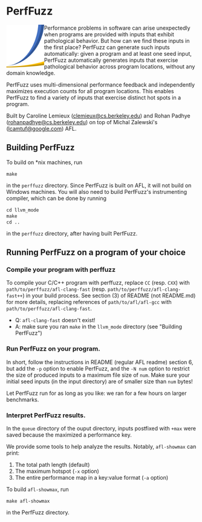 

#  PerfFuzz

<img align="left" src="perffuzz-logo.png" width=100>
Performance problems in software can arise unexpectedly when programs are provided with inputs that exhibit pathological behavior. But how can we find these inputs in the first place? PerfFuzz can generate such inputs automatically: given a program and at least one seed input, PerfFuzz automatically generates inputs that exercise pathological behavior across program locations, without any domain knowledge. 

PerfFuzz uses multi-dimensional performance feedback and independently maximizes execution counts for all program locations. This enables PerfFuzz to find a variety of inputs that exercise distinct hot spots in a program.


Built by Caroline Lemieux (clemieux@cs.berkeley.edu) and Rohan Padhye (rohanpadhye@cs.berkeley.edu) on top of Michal Zalewski's  (lcamtuf@google.com) AFL.

## Building PerfFuzz

To build on *nix machines, run

```
make
```
 
 in the ```perffuzz``` directory. Since PerfFuzz is built on AFL, it will not build on Windows machines. You will also need to build PerfFuzz's instrumenting compiler, which can be done by running
 
 ```
 cd llvm_mode
 make
 cd ..
 ```
 in the ```perffuzz``` directory, after having built PerfFuzz.


 ## Running PerfFuzz on a program of your choice
 
 ### Compile your program with perffuzz
 
 To compile your C/C++ program with perffuzz, replace ```CC``` (resp. ```CXX```) with ```path/to/perffuzz/afl-clang-fast``` (resp. ```path/to/perffuzz/afl-clang-fast++```) in your build process. 
 See section (3) of README (not README.md) for more details, replacing references of ```path/to/afl/afl-gcc``` with ```path/to/perffuzz/afl-clang-fast```.
 
-  Q: ```afl-clang-fast``` doesn't exist!
-  A: make sure you ran ```make``` in the ```llvm_mode``` directory (see "Building PerfFuzz")
 

### Run PerfFuzz on your program.

 In short, follow the instructions in README (regular AFL readme) section 6, but add the ```-p``` option to enable PerfFuzz, and the ```-N num``` option to restrict the size of produced inputs to a maximum file size of ```num```. Make sure your initial seed inputs (in the input directory) are of smaller size than ```num``` bytes!
 
 Let PerfFuzz run for as long as you like: we ran for a few hours on larger benchmarks.
 
 ### Interpret PerfFuzz results.
 
In the ```queue``` directory of the ouput directory, inputs postfixed with ```+max``` were saved because the maximized a performance key. 
 
We provide some tools to help analyze the results. Notably, ```afl-showmax``` can print:
1. The total path length (default)
2. The maximum hotspot (```-x``` option)
3. The entire performance map in a key:value format (```-a``` option)

To build ```afl-showmax```, run
```
make afl-showmax
```
in the PerfFuzz directory. 
